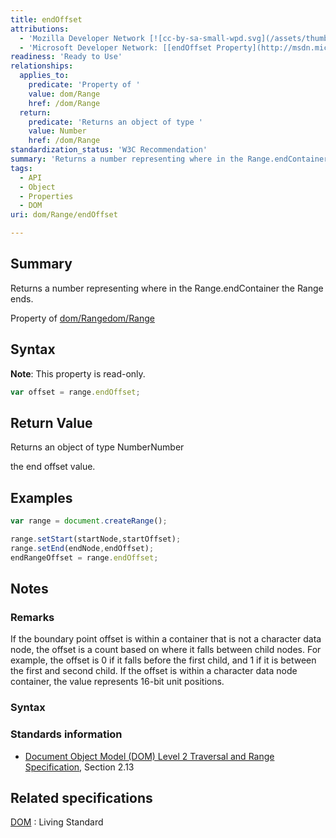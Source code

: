 ```yaml
---
title: endOffset
attributions:
  - 'Mozilla Developer Network [![cc-by-sa-small-wpd.svg](/assets/thumb/8/8c/cc-by-sa-small-wpd.svg/120px-cc-by-sa-small-wpd.svg.png)](http://creativecommons.org/licenses/by-sa/3.0/us/): [[Range.endOffset](https://developer.mozilla.org/en-US/docs/Web/API/Range.endOffset) Article]'
  - 'Microsoft Developer Network: [[endOffset Property](http://msdn.microsoft.com/en-us/library/ie/ff974928(v=vs.85).aspx) Article]'
readiness: 'Ready to Use'
relationships:
  applies_to:
    predicate: 'Property of '
    value: dom/Range
    href: /dom/Range
  return:
    predicate: 'Returns an object of type '
    value: Number
    href: /dom/Range
standardization_status: 'W3C Recommendation'
summary: 'Returns a number representing where in the Range.endContainer the Range ends.'
tags:
  - API
  - Object
  - Properties
  - DOM
uri: dom/Range/endOffset

---
```

## Summary

Returns a number representing where in the Range.endContainer the Range ends.

Property of [dom/Range](/dom/Range)[dom/Range](/dom/Range)

## Syntax

**Note**: This property is read-only.

``` js
var offset = range.endOffset;
```

## Return Value

Returns an object of type NumberNumber

the end offset value.

## Examples

``` js
var range = document.createRange();

range.setStart(startNode,startOffset);
range.setEnd(endNode,endOffset);
endRangeOffset = range.endOffset;
```

## Notes

### Remarks

If the boundary point offset is within a container that is not a character data node, the offset is a count based on where it falls between child nodes. For example, the offset is 0 if it falls before the first child, and 1 if it is between the first and second child. If the offset is within a character data node container, the value represents 16-bit unit positions.

### Syntax

### Standards information

-   [Document Object Model (DOM) Level 2 Traversal and Range Specification](http://go.microsoft.com/fwlink/p/?linkid=182712), Section 2.13

## Related specifications

[DOM](http://dom.spec.whatwg.org/#dom-range-endoffset)
:   Living Standard

